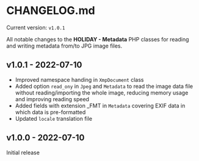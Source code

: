 # CHANGELOG.md

Current version: `v1.0.1`

All notable changes to the **HOLIDAY - Metadata** PHP classes for reading and writing metadata from/to JPG image files.

## v1.0.1 - 2022-07-10
* Improved namespace handing in `XmpDocument` class
* Added option `read_ony` in `Jpeg` and `Metadata` to read the image data file without reading/importing the whole
  image, reducing memory usage and improving reading speed
* Added fields with extension _FMT in `Metadata` covering EXIF data in which data is pre-formatted
* Updated `locale` translation file

## v1.0.0 - 2022-07-10
Initial release
